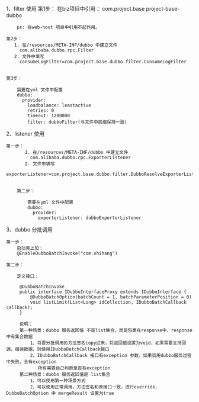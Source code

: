
1、filter 使用
    第1步：
       在biz项目中引用：
       <dependency>
            <groupId>com.project.base</groupId>
            <artifactId>project-base-dubbo</artifactId>
        </dependency>

        ps: 在web-host 项目中引用不起作用。

    第2步：
       1. 在/resources/META-INF/dubbo 中建立文件
         com.alibaba.dubbo.rpc.Filter
       2. 文件中填写
         consumeLogFilter=com.project.base.dubbo.filter.ConsumeLogFilter


    第3步：

        需要在yml 文件中配置
        dubbo:
          provider:
            loadbalance: leastactive
            retries: 0
            timeout: 1200000
            filter: dubboFilter(与文件中前缀保持一致)

2、listener 使用

    第一步：
           1. 在/resources/META-INF/dubbo 中建立文件
             com.alibaba.dubbo.rpc.ExporterListener
           2. 文件中填写
             exporterListener=com.project.base.dubbo.filter.DubboResolveExporterListener
    
    
        第二步：
    
            需要在yml 文件中配置
            dubbo:
              provider:
                exporterListener: dubboExporterListener
                
3、dubbo 分批调用
    
    第一步：
        启动类上加：
        @EnableDubboBatchInvoke("com.shihang")
    
    第二步：
    
        定义接口：
         
         @DubboBatchInvoke
         public interface IDubboInterfaceProxy extends IDubboInterface {
             @DubboBatchOption(batchCount = 1, batchParameterPosition = 0)
             void listLimit(List<Long> idCollection, IDubboBatchCallback callback);
         }
         
         说明：
         第一种场景：dubbo 服务返回值 不是list集合，而是包裹在response中，response中有集合数据
             1、将要分批调用的方法签名copy过来，将返回值设置为void，如果需要支持回调，组装数据，则使用IDubboBatchCallback接口
             2、IDubboBatchCallback 接口有exception 参数，如果调用dubbo服务过程中失败，会有exception
                所有需要自己判断是否有exception
         第二种场景：dubbo 服务返回值是 list集合
             1、可以使用第一种场景方式
             2、可以使用正常调用，方法签名和原接口一致，进行override，DubboBatchOption 中 mergeResult 设置为true
       
         
        
